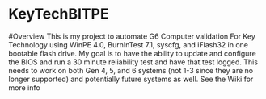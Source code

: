 # KeyTechBITPE

#Overview
This is my project to automate G6 Computer validation For Key Technology using WinPE 4.0, BurnInTest 7.1, syscfg, and iFlash32 in one bootable flash drive. My goal is to have the ability to update and configure the BIOS and run a 30 minute reliability test and have that test logged. This needs to work on both Gen 4, 5, and 6 systems (not 1-3 since they are no longer supported) and potentially future systems as well.
See the Wiki for more info
